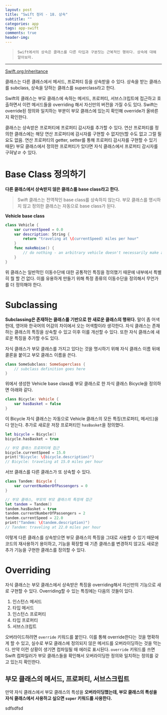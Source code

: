 ```yaml
---  
layout: post  
title: "Swift 정리 - 18. 상속"  
subtitle: ""  
categories: app
tags: app-swift
comments: true  
header-img: 
---  
```

  
> `Swift에서의 상속은 클래스를 다른 타입과 구분짓는 근복적인 행위다. 상속에 대해 알아보자.`

---

[Swift.org:Inheritance](https://docs.swift.org/swift-book/LanguageGuide/Inheritance.html)

클래스는 다른 클래스에서 메서드, 프로퍼티 등을 상속받을 수 있다. 상속을 받는 클래스를 subclass, 상속을 당하는 클래스를 superclass라고 한다. 

Swift의 클래스는 부모 클래스에 속하는 메서드, 프로퍼티, 서브스크립트에 접근하고 호출하면서 이런 메서드들을 overriding 해서 자신만의 버전을 가질 수도 있다. Swift는 override된 정의와 일치하는 부분이 부모 클래스에 있는지 확인해 override가 올바른지 확인한다.

클래스는 상속받은 프로퍼티에 프로퍼티 감시자를 추가할 수 있다. 연산 프로퍼티를 정의한 클래스에는 해당 연산 프로퍼티에 감시자를 구현할 수 없지만(할 수도 없고 그럴 필요도 없음. 연산 프로퍼티의 getter, setter를 통해 프로퍼티 감시자를 구현할 수 있기 때문) 부모 클래스에서 정의한 프로퍼티가 있다면
자식 클래스에서 프로퍼티 감시자를 구혀낳ㄹ 수 있다.

# Base Class 정의하기

**다른 클래스에서 상속받지 않은 클래스를 base class라고 한다.**

> Swift 클래스는 전역적인 base class를 상속하지 않는다. 부모 클래스를 명시하지 않고 정의한 클래스는 자동으로 base class가 된다.

**Vehicle base class**

```swift
class Vehicle {
    var currentSpeed = 0.0
    var description: String {
        return "traveling at \(currentSpeed) miles per hour"
    }
    func makeNoise() {
        // do nothing - an arbitrary vehicle doesn't necessarily make a noise
    }
}
```

위 클래스는 일반적인 이동수단에 대한 공통적인 특징을 정의했기 때문에 내부에서 특별히 뭘 할 건 없다. 이를 유용하게 만들기 위해 특정 종류의 이동수단을 정의해서 무언가를 더 정의해야 한다.

# Subclassing

**Subclassing은 존재하는 클래스를 기반으로 한 새로운 클래스의 행위다.** 말이 좀 어색한데, 영어와 한국어의 어감의 차이에서 오는 어색함이라 생각한다. 자식 클래스는 존재하는 클래스의 특징을 상속할 수 있고 이후 이를 개선할 수 있다. 또한 자식 클래스에 새로운 특징을 추가할 수도 있다.

자식 클래스가 부모 클래스를 가지고 있다는 것을 명시하기 위해 자식 클래스 이름 뒤에 콜론을 붙이고 부모 클래스 이름을 쓴다.

```swift
class SomeSubclass: SomeSuperclass {
    // subclass definition goes here
}
```

위에서 생성한 Vehicle base class를 부모 클래스로 한 자식 클래스 Bicycle을 정의하면 아래와 같다.

```swift
class Bicycle: Vehicle {
    var hasBasket = false
}
```

이 Bicycle 자식 클래스는 자동으로 Vehicle 클래스의 모든 특징(프로퍼티, 메서드)을 다 얻는다. 추가로 새로운 저장 프로퍼티인 `hasBasket`을 정의했다.

```swift
let bicycle = Bicycle()
bicycle.hasBasket = true

// 부모 클래스 프로퍼티에 접근
bicycle.currentSpeed = 15.0
print("Bicycle: \(bicycle.description)")
// Bicycle: traveling at 15.0 miles per hour
```

서브 클래스를 다른 클래스가 또 상속할 수 있다.

```swift
class Tandem: Bicycle {
    var currentNumberOfPassengers = 0
}

// 부모 클래스, 부모의 부모 클래스의 특징에 접근
let tandem = Tandem()
tandem.hasBasket = true
tandem.currentNumberOfPassengers = 2
tandem.currentSpeed = 22.0
print("Tandem: \(tandem.description)")
// Tandem: traveling at 22.0 miles per hour
```

이렇게 다른 클래스를 상속받으면 부모 클래스의 특징을 그대로 사용할 수 있기 때문에 코드의 재사용하기 용이하고, 기능을 확장할 때 기존 클래스를 변경하지 않고도 새로운 추가 기능을 구현한 클래스를 정의할 수 있다.

# Overriding

자식 클래스는 부모 클래스에서 상속받은 특징을 overriding해서 자신만의 기능으로 새로 구현할 수 있다. Overriding할 수 있는 특징에는 다음의 것들이 있다.

1. 인스턴스 메서드
2. 타입 메서드
3. 인스턴스 프로퍼티
4. 타입 프로퍼티
5. 서브스크립트

오버라이드하려면 `override` 키워드를 붙인다. 이를 통해 override한다는 것을 명확하게 할 수 있고, 실수로 부모 클래스에 정의되지 않은 메서드를 오버라이딩하는 것을 막는다. 만약 이런 상황이 생기면 컴파일될 때 에러로 표시된다.
`override` 키워드를 쓰면 Swift 컴파일러가 부모 클래스들을 확인해서 오버라이딩한 정의와 일치하는 정의를 갖고 있는지 확인한다. 

## 부모 클래스의 메서드, 프로퍼티, 서브스크립트

만약 자식 클래스에서 부모 클래스의 특성을 **오버라이딩했는데, 부모 클래스의 특성을 자식 클래스에서 사용하고 싶으면 `super` 키워드를 사용한다.** 




sdfsdfsd
